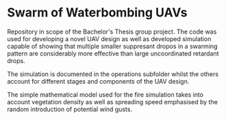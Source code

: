 # Swarm of Waterbombing UAVs

Repository in scope of the Bachelor's Thesis group project. The code was used for developing a novel UAV design as well as developed simulation capable of showing that multiple smaller suppresant dropos in a swarming pattern are considerably more effective than large uncoordinated retardant drops. 

The simulation is documented in the operations subfolder whilst the others account for different stages and components of the UAV design. 

The simple mathematical model used for the fire simulation takes into account vegetation density as well as spreading speed emphasised by the random introduction of potential wind gusts. 
